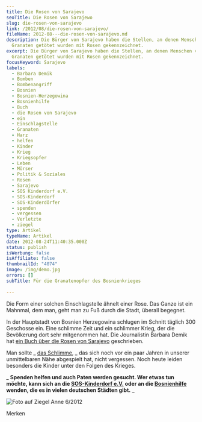 ```yaml
---
title: Die Rosen von Sarajevo
seoTitle: Die Rosen von Sarajewo
slug: die-rosen-von-sarajevo
link: /2012/08/die-rosen-von-sarajevo/
fileName: 2012-08---die-rosen-von-sarajevo.md
description: Die Bürger von Sarajevo haben die Stellen, an denen Menschen von
  Granaten getötet wurden mit Rosen gekennzeichnet.
excerpt: Die Bürger von Sarajevo haben die Stellen, an denen Menschen von
  Granaten getötet wurden mit Rosen gekennzeichnet.
focusKeyword: Sarajevo
labels:
  - Barbara Demik
  - Bomben
  - Bombenangriff
  - Bosnien
  - Bosnien-Herzegowina
  - Bosnienhilfe
  - Buch
  - die Rosen von Sarajevo
  - ein
  - Einschlagstelle
  - Granaten
  - Harz
  - helfen
  - Kinder
  - Krieg
  - Kriegsopfer
  - Leben
  - Mörser
  - Politik & Soziales
  - Rosen
  - Sarajevo
  - SOS Kinderdorf e.V.
  - SOS-Kinderdorf
  - SOS-Kinderdörfer
  - spenden
  - vergessen
  - Verletzte
  - ziegel
type: Artikel
typeName: Artikel
date: 2012-08-24T11:40:35.000Z
status: publish
isWerbung: false
isAffiliate: false
thumbnailId: "4074"
image: /img/demo.jpg
errors: []
subTitle: Für die Granatenopfer des Bosnienkrieges
  
---
```


Die Form einer solchen Einschlagstelle ähnelt einer Rose. Das Ganze ist ein
Mahnmal, dem man, geht man zu Fuß durch die Stadt, überall begegnet.

In der Hauptstadt von Bosnien Herzegowina schlugen im Schnitt täglich 300
Geschosse ein. Eine schlimme Zeit und ein schlimmer Krieg, der die Bevölkerung
dort sehr mitgenommen hat. Die Journalistin Barbara Demik hat
[ein Buch über die Rosen von Sarajevo](http://www.amazon.de/Die-Rosen-von-Sarajevo-Geschichte/dp/3426275872)
geschrieben.

Man sollte _ [das Schlimme](http://de.wikipedia.org/wiki/Bosnienkrieg), _ das
sich noch vor ein paar Jahren in unserer unmittelbaren Nähe abgespielt hat,
nicht vergessen. Noch heute leiden besonders die Kinder unter den Folgen des
Krieges.

_ **Spenden helfen und auch Paten werden gesucht. Wer etwas tun möchte, kann
sich an die
[SOS-Kinderdorf e.V.](http://www.sos-kinderdorf.de/bosnien_herzegowina.html)
oder an die
[Bosnienhilfe](http://www.muenchen-international.de/akteure/a-z/bosnienhilfe-solln/)
wenden, die es in vielen deutschen Städten gibt.** _

![](http://cardamonchai.com/wp-content/uploads/2012/08/mg_01961-640x439.jpg "Foto auf Ziegel Anne 6/2012")

Merken

  